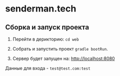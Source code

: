 # senderman.tech


## Сборка и запуск проекта

1. Перейти в дерикторию: `cd web`

2. Собрать и запустить проект `gradle bootRun`.

3. Сервер будет запущен на: <http://localhost:8080>

Данные для входа - `test@test.com:test`
